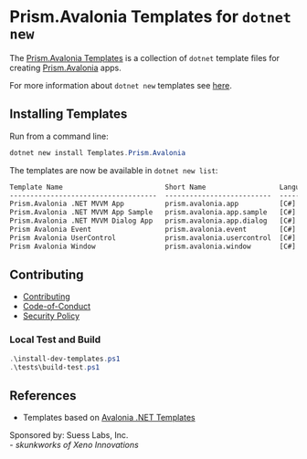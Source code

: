 # Prism.Avalonia Templates for `dotnet new`

The [Prism.Avalonia Templates](https://github.com/SuessLabs/Prism.Avalonia.Templates/pull/4) is a collection of `dotnet` template files for creating [Prism.Avalonia](https://github.com/AvaloniaCommunity/Prism.Avalonia) apps.

For more information about `dotnet new` templates see [here](https://blogs.msdn.microsoft.com/dotnet/2017/04/02/how-to-create-your-own-templates-for-dotnet-new/).

## Installing Templates

Run from a command line:

```powershell
dotnet new install Templates.Prism.Avalonia
```

The templates are now be available in `dotnet new list`:

```txt
Template Name                         Short Name                  Language  Tags
------------------------------------  --------------------------  --------  -----------------------------------------------------
Prism.Avalonia .NET MVVM App          prism.avalonia.app          [C#]      Desktop/Xaml/Axaml/Avalonia/Prism/Windows/Linux/macOS
Prism.Avalonia .NET MVVM App Sample   prism.avalonia.app.sample   [C#]      Desktop/Xaml/Axaml/Avalonia/Prism/Windows/Linux/macOS
Prism.Avalonia .NET MVVM Dialog App   prism.avalonia.app.dialog   [C#]      Desktop/Xaml/Axaml/Avalonia/Prism/Windows/Linux/macOS
Prism Avalonia Event                  prism.avalonia.event        [C#]      Desktop/Xaml/Axaml/Avalonia/Prism/Windows/Linux/macOS
Prism Avalonia UserControl            prism.avalonia.usercontrol  [C#]      Desktop/Xaml/Axaml/Avalonia/Prism/Windows/Linux/macOS
Prism Avalonia Window                 prism.avalonia.window       [C#]      Desktop/Xaml/Axaml/Avalonia/Prism/Windows/Linux/macOS
```

## Contributing

* [Contributing](.github/Contributing.md)
* [Code-of-Conduct](.github/Code-of-Conduct.md)
* [Security Policy](.github/Security.md)

### Local Test and Build

```powershell
.\install-dev-templates.ps1
.\tests\build-test.ps1
```

## References

* Templates based on [Avalonia .NET Templates](https://github.com/AvaloniaUI/avalonia-dotnet-templates)

Sponsored by: Suess Labs, Inc.<br/>- _skunkworks of Xeno Innovations_
